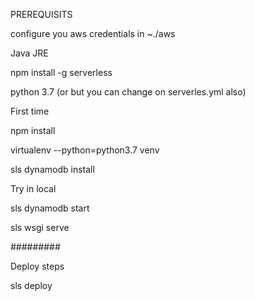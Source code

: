 PREREQUISITS

configure you aws credentials in ~./aws

Java JRE

npm install -g serverless

python 3.7 (or but you can change on serverles.yml also)

First time

npm install

virtualenv --python=python3.7 venv

sls dynamodb install

Try in local

sls dynamodb start

sls wsgi serve

#########

Deploy steps

sls deploy
